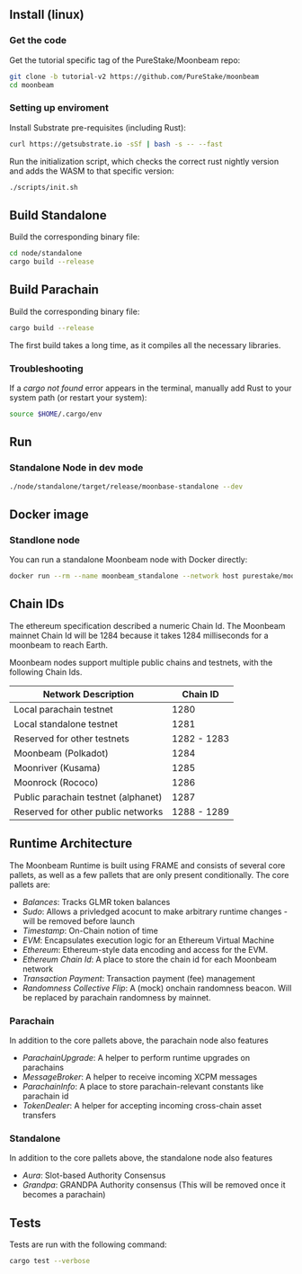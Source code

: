 
## Install (linux)

### Get the code

Get the tutorial specific tag of the PureStake/Moonbeam repo:

```bash
git clone -b tutorial-v2 https://github.com/PureStake/moonbeam
cd moonbeam
```

### Setting up enviroment

Install Substrate pre-requisites (including Rust):

```bash
curl https://getsubstrate.io -sSf | bash -s -- --fast
```

Run the initialization script, which checks the correct rust nightly version and adds the WASM to
that specific version:

```bash
./scripts/init.sh
```

## Build Standalone

Build the corresponding binary file:

```bash
cd node/standalone
cargo build --release
```

## Build Parachain

Build the corresponding binary file:

```bash
cargo build --release
```

The first build takes a long time, as it compiles all the necessary libraries.

### Troubleshooting

If a _cargo not found_ error appears in the terminal, manually add Rust to your system path (or
restart your system):

```bash
source $HOME/.cargo/env
```

## Run

### Standalone Node in dev mode

```bash
./node/standalone/target/release/moonbase-standalone --dev
```

## Docker image

### Standlone node

You can run a standalone Moonbeam node with Docker directly:

```bash
docker run --rm --name moonbeam_standalone --network host purestake/moonbase:tutorial-v2.2 /moonbase/moonbase-standalone --dev
```

## Chain IDs

The ethereum specification described a numeric Chain Id. The Moonbeam mainnet Chain Id will be 1284
because it takes 1284 milliseconds for a moonbeam to reach Earth.

Moonbeam nodes support multiple public chains and testnets, with the following Chain Ids.

| Network Description                 | Chain ID    |
| ----------------------------------- | ----------- |
| Local parachain testnet             | 1280        |
| Local standalone testnet            | 1281        |
| Reserved for other testnets         | 1282 - 1283 |
| Moonbeam (Polkadot)                 | 1284        |
| Moonriver (Kusama)                  | 1285        |
| Moonrock (Rococo)                   | 1286        |
| Public parachain testnet (alphanet) | 1287        |
| Reserved for other public networks  | 1288 - 1289 |

## Runtime Architecture

The Moonbeam Runtime is built using FRAME and consists of several core pallets, as well as a few
pallets that are only present conditionally. The core pallets are:

- _Balances_: Tracks GLMR token balances
- _Sudo_: Allows a privledged acocunt to make arbitrary runtime changes - will be removed before
  launch
- _Timestamp_: On-Chain notion of time
- _EVM_: Encapsulates execution logic for an Ethereum Virtual Machine
- _Ethereum_: Ethereum-style data encoding and access for the EVM.
- _Ethereum Chain Id_: A place to store the chain id for each Moonbeam network
- _Transaction Payment_: Transaction payment (fee) management
- _Randomness Collective Flip_: A (mock) onchain randomness beacon. Will be replaced by parachain
  randomness by mainnet.

### Parachain

In addition to the core pallets above, the parachain node also features

- _ParachainUpgrade_: A helper to perform runtime upgrades on parachains
- _MessageBroker_: A helper to receive incoming XCPM messages
- _ParachainInfo_: A place to store parachain-relevant constants like parachain id
- _TokenDealer_: A helper for accepting incoming cross-chain asset transfers

### Standalone

In addition to the core pallets above, the standalone node also features

- _Aura_: Slot-based Authority Consensus
- _Grandpa_: GRANDPA Authority consensus (This will be removed once it becomes a parachain)

## Tests

Tests are run with the following command:

```bash
cargo test --verbose
```

